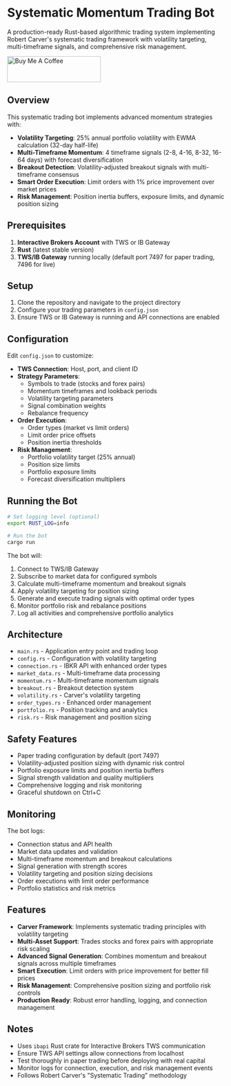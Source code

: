 # Systematic Momentum Trading Bot

A production-ready Rust-based algorithmic trading system implementing Robert Carver's systematic trading framework with volatility targeting, multi-timeframe signals, and comprehensive risk management.

<a href="https://www.buymeacoffee.com/orielsanchez" target="_blank"><img src="https://cdn.buymeacoffee.com/buttons/v2/default-yellow.png" alt="Buy Me A Coffee" style="height: 60px !important;width: 217px !important;" ></a>

## Overview

This systematic trading bot implements advanced momentum strategies with:
- **Volatility Targeting**: 25% annual portfolio volatility with EWMA calculation (32-day half-life)
- **Multi-Timeframe Momentum**: 4 timeframe signals (2-8, 4-16, 8-32, 16-64 days) with forecast diversification
- **Breakout Detection**: Volatility-adjusted breakout signals with multi-timeframe consensus
- **Smart Order Execution**: Limit orders with 1% price improvement over market prices
- **Risk Management**: Position inertia buffers, exposure limits, and dynamic position sizing

## Prerequisites

1. **Interactive Brokers Account** with TWS or IB Gateway
2. **Rust** (latest stable version)
3. **TWS/IB Gateway** running locally (default port 7497 for paper trading, 7496 for live)

## Setup

1. Clone the repository and navigate to the project directory
2. Configure your trading parameters in `config.json`
3. Ensure TWS or IB Gateway is running and API connections are enabled

## Configuration

Edit `config.json` to customize:

- **TWS Connection**: Host, port, and client ID
- **Strategy Parameters**: 
  - Symbols to trade (stocks and forex pairs)
  - Momentum timeframes and lookback periods
  - Volatility targeting parameters
  - Signal combination weights
  - Rebalance frequency
- **Order Execution**:
  - Order types (market vs limit orders)
  - Limit order price offsets
  - Position inertia thresholds
- **Risk Management**:
  - Portfolio volatility target (25% annual)
  - Position size limits
  - Portfolio exposure limits
  - Forecast diversification multipliers

## Running the Bot

```bash
# Set logging level (optional)
export RUST_LOG=info

# Run the bot
cargo run
```

The bot will:
1. Connect to TWS/IB Gateway
2. Subscribe to market data for configured symbols
3. Calculate multi-timeframe momentum and breakout signals
4. Apply volatility targeting for position sizing
5. Generate and execute trading signals with optimal order types
6. Monitor portfolio risk and rebalance positions
7. Log all activities and comprehensive portfolio analytics

## Architecture

- `main.rs` - Application entry point and trading loop
- `config.rs` - Configuration with volatility targeting
- `connection.rs` - IBKR API with enhanced order types
- `market_data.rs` - Multi-timeframe data processing
- `momentum.rs` - Multi-timeframe momentum signals
- `breakout.rs` - Breakout detection system
- `volatility.rs` - Carver's volatility targeting
- `order_types.rs` - Enhanced order management
- `portfolio.rs` - Position tracking and analytics
- `risk.rs` - Risk management and position sizing

## Safety Features

- Paper trading configuration by default (port 7497)
- Volatility-adjusted position sizing with dynamic risk control
- Portfolio exposure limits and position inertia buffers
- Signal strength validation and quality multipliers
- Comprehensive logging and risk monitoring
- Graceful shutdown on Ctrl+C

## Monitoring

The bot logs:
- Connection status and API health
- Market data updates and validation
- Multi-timeframe momentum and breakout calculations
- Signal generation with strength scores
- Volatility targeting and position sizing decisions
- Order executions with limit order performance
- Portfolio statistics and risk metrics

## Features

- **Carver Framework**: Implements systematic trading principles with volatility targeting
- **Multi-Asset Support**: Trades stocks and forex pairs with appropriate risk scaling
- **Advanced Signal Generation**: Combines momentum and breakout signals across multiple timeframes
- **Smart Execution**: Limit orders with price improvement for better fill prices
- **Risk Management**: Comprehensive position sizing and portfolio risk controls
- **Production Ready**: Robust error handling, logging, and connection management

## Notes

- Uses `ibapi` Rust crate for Interactive Brokers TWS communication
- Ensure TWS API settings allow connections from localhost
- Test thoroughly in paper trading before deploying with real capital
- Monitor logs for connection, execution, and risk management events
- Follows Robert Carver's "Systematic Trading" methodology